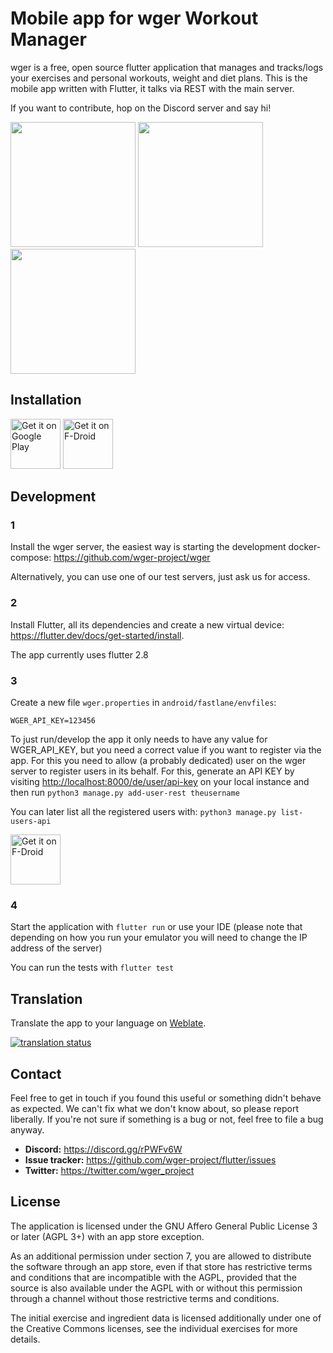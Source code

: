 # Mobile app for wger Workout Manager

wger is a free, open source flutter application that manages and tracks/logs
your exercises and personal workouts, weight and diet plans. This is the mobile
app written with Flutter, it talks via REST with the main server.

If you want to contribute, hop on the Discord server and say hi!


<p>
<img src="https://raw.githubusercontent.com/wger-project/flutter/master/fastlane/metadata/android/en-US/images/phoneScreenshots/01%20-%20workout%20plan.png" width="200" />

<img src="https://raw.githubusercontent.com/wger-project/flutter/master/fastlane/metadata/android/en-US/images/phoneScreenshots/02%20-%20workout%20log.png" width="200" />

<img src="https://raw.githubusercontent.com/wger-project/flutter/master/fastlane/metadata/android/en-US/images/phoneScreenshots/04%20-%20nutritional%20plan.png" width="200" />
</p>

## Installation
[<img src="https://play.google.com/intl/en_us/badges/images/generic/en-play-badge.png"
      alt="Get it on Google Play"
      height="80">](https://play.google.com/store/apps/details?id=de.wger.flutter)
[<img src="https://fdroid.gitlab.io/artwork/badge/get-it-on.png"
     alt="Get it on F-Droid"
     height="80">](https://f-droid.org/packages/de.wger.flutter/)

## Development

### 1
Install the wger server, the easiest way is starting the development docker-compose:
<https://github.com/wger-project/wger>

Alternatively, you can use one of our test servers, just ask us for access.

### 2
Install Flutter, all its dependencies and create a new virtual device: 
<https://flutter.dev/docs/get-started/install>.

The app currently uses flutter 2.8

### 3
Create a new file ``wger.properties`` in ``android/fastlane/envfiles``:

```properties
WGER_API_KEY=123456
```

To just run/develop the app it only needs to have any value for WGER_API_KEY, but
you need a correct value if you want to register via the app. For this you need
to allow (a probably dedicated) user on the wger server to register users in its
behalf. For this, generate an API KEY by visiting <http://localhost:8000/de/user/api-key>
on your local instance and then run ``python3 manage.py add-user-rest theusername``

You can later list all the registered users with: ``python3 manage.py list-users-api``  

[<img src="https://fdroid.gitlab.io/artwork/badge/get-it-on.png"
      alt="Get it on F-Droid"
      height="80">](https://f-droid.org/packages/de.wger.flutter)

### 4
Start the application with ``flutter run`` or use your IDE
(please note that depending on how you run your emulator you will need to change the
IP address of the server)

You can run the tests with ``flutter test``

## Translation
Translate the app to your language on  [Weblate](https://hosted.weblate.org/engage/wger/).

[![translation status](https://hosted.weblate.org/widgets/wger/-/mobile/multi-blue.svg)](https://hosted.weblate.org/engage/wger/)

## Contact

Feel free to get in touch if you found this useful or something  didn't behave
as expected. We can't fix what we don't know about, so please report liberally.
If you're not sure if something is a bug or not, feel free to file a bug anyway.

* **Discord:** <https://discord.gg/rPWFv6W>
* **Issue tracker:** <https://github.com/wger-project/flutter/issues>
* **Twitter:** <https://twitter.com/wger_project>

## License

The application is licensed under the GNU Affero General Public License 3 or later
(AGPL 3+) with an app store exception.

As an additional permission under section 7, you are allowed to distribute the
software through an app store, even if that store has restrictive terms and
conditions that are incompatible with the AGPL, provided that the source is also
available under the AGPL with or without this permission through a channel without
those restrictive terms and conditions.


The initial exercise and ingredient data is licensed additionally under one of
the Creative Commons licenses, see the individual exercises for more details.
